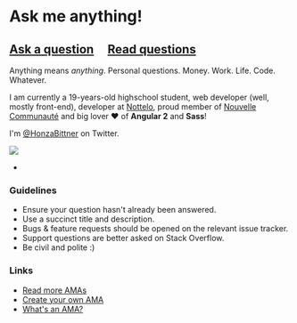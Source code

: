 # Ask me anything!

## [Ask a question](../../issues/new) &nbsp;&nbsp;&nbsp; [Read questions](../../issues?q=is%3Aissue+is%3Aclosed)

Anything means *anything*. Personal questions. Money. Work. Life. Code. Whatever.

I am currently a 19-years-old highschool student, web developer (well, mostly front-end), developer at [Nottelo](http://nottelo.com), proud member of [Nouvelle Communauté](http://nuvel.eu) and big lover ❤ of **Angular 2** and **Sass**!

I'm [@HonzaBittner](https://twitter.com/honzabittner) on Twitter.

![](http://media.giphy.com/media/n95ZR0la65iuY/giphy.gif)

-

### Guidelines

- Ensure your question hasn't already been answered.
- Use a succinct title and description.
- Bugs & feature requests should be opened on the relevant issue tracker.
- Support questions are better asked on Stack Overflow.
- Be civil and polite :)

### Links

- [Read more AMAs](https://github.com/sindresorhus/amas)
- [Create your own AMA](https://github.com/sindresorhus/amas/blob/master/create-ama.md)
- [What's an AMA?](https://en.wikipedia.org/wiki/Reddit#IAmA_and_AMA)
